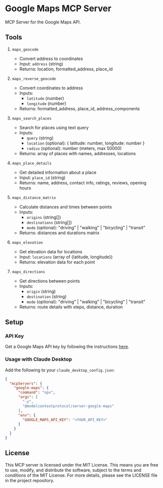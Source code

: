 # Google Maps MCP Server

MCP Server for the Google Maps API.

## Tools

1. `maps_geocode`
   - Convert address to coordinates
   - Input: `address` (string)
   - Returns: location, formatted_address, place_id

2. `maps_reverse_geocode`
   - Convert coordinates to address
   - Inputs:
     - `latitude` (number)
     - `longitude` (number)
   - Returns: formatted_address, place_id, address_components

3. `maps_search_places`
   - Search for places using text query
   - Inputs:
     - `query` (string)
     - `location` (optional): { latitude: number, longitude: number }
     - `radius` (optional): number (meters, max 50000)
   - Returns: array of places with names, addresses, locations

4. `maps_place_details`
   - Get detailed information about a place
   - Input: `place_id` (string)
   - Returns: name, address, contact info, ratings, reviews, opening hours

5. `maps_distance_matrix`
   - Calculate distances and times between points
   - Inputs:
     - `origins` (string[])
     - `destinations` (string[])
     - `mode` (optional): "driving" | "walking" | "bicycling" | "transit"
   - Returns: distances and durations matrix

6. `maps_elevation`
   - Get elevation data for locations
   - Input: `locations` (array of {latitude, longitude})
   - Returns: elevation data for each point

7. `maps_directions`
   - Get directions between points
   - Inputs:
     - `origin` (string)
     - `destination` (string)
     - `mode` (optional): "driving" | "walking" | "bicycling" | "transit"
   - Returns: route details with steps, distance, duration

## Setup

### API Key
Get a Google Maps API key by following the instructions [here](https://developers.google.com/maps/documentation/javascript/get-api-key#create-api-keys).

### Usage with Claude Desktop

Add the following to your `claude_desktop_config.json`:

```json
{
  "mcpServers": {
    "google-maps": {
      "command": "npx",
      "args": [
        "-y",
        "@modelcontextprotocol/server-google-maps"
      ],
      "env": {
        "GOOGLE_MAPS_API_KEY": "<YOUR_API_KEY>"
      }
    }
  }
}
```

## License

This MCP server is licensed under the MIT License. This means you are free to use, modify, and distribute the software, subject to the terms and conditions of the MIT License. For more details, please see the LICENSE file in the project repository.
